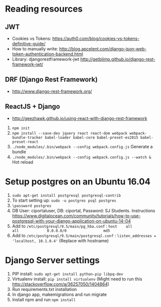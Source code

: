 # Reading resources

## JWT
- Cookies vs Tokens: https://auth0.com/blog/cookies-vs-tokens-definitive-guide/
- How to manually write: http://blog.apcelent.com/django-json-web-token-authentication-backend.html
- Library: djangorestframework-jwt http://getblimp.github.io/django-rest-framework-jwt/

## DRF (Django Rest Framework)
- http://www.django-rest-framework.org/

## ReactJS + Django
- http://geezhawk.github.io/using-react-with-django-rest-framework

1. `npm init`
2. `npm install --save-dev jquery react react-dom webpack webpack-bundle-tracker babel-loader babel-core babel-preset-es2015 babel-preset-react`
5. `./node_modules/.bin/webpack --config webpack.config.js` Generate a bundle
6. `./node_modules/.bin/webpack --config webpack.config.js --watch &` Hot reload

# Setup postgres on an Ubuntu 16.04
1. `sudo apt-get install postgresql postgresql-contrib`
2. To start setting up: `sudo -u postgres psql postgres`
3. `\password postgres`
4. DB User: ciportaluser, DB: ciportal, Password: SJ Students. Instructions https://www.digitalocean.com/community/tutorials/how-to-use-postgresql-with-your-django-application-on-ubuntu-14-04
5. Add to `/etc/postgresql/9.5/main/pg_hba.conf` : `host    all             all             0.0.0.0/0                 md5`
6. Add to `/etc/postgresql/9.5/main/postgresql.conf` : `listen_addresses = 'localhost, 10.1.0.4'` (Replace with hostname)


# Django Server settings
1. PIP install: `sudo apt-get install python-pip libpq-dev`
2. Virtualenv install: `pip install virtualenv` (Might need to run this http://stackoverflow.com/a/36257050/1404864) 
2. Run requirements.txt installation
3. In django app, makemigrations and run migrate
4. Install npm and run `npm install`



